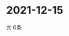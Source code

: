 # 2021-12-15
  共 0条

  <!-- BEGIN -->
  <!-- 最后更新时间Wed Dec 15 2021 12:08:03 GMT+0000 (Coordinated Universal Time) -->
  
  <!-- END -->
  
  